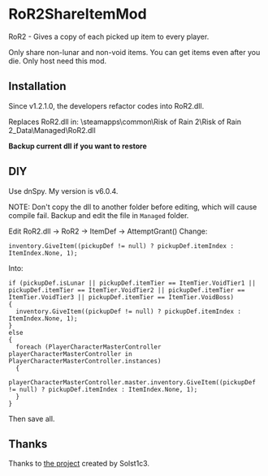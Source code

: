 # RoR2ShareItemMod
RoR2 - Gives a copy of each picked up item to every player.

Only share non-lunar and non-void items. You can get items even after you die. Only host need this mod.

## Installation

Since v1.2.1.0, the developers refactor codes into RoR2.dll.

Replaces RoR2.dll in:
\steamapps\common\Risk of Rain 2\Risk of Rain 2_Data\Managed\RoR2.dll

**Backup current dll if you want to restore**

## DIY

Use dnSpy. My version is v6.0.4.

NOTE: Don't copy the dll to another folder before editing, which will cause compile fail. Backup and edit the file in `Managed` folder.

Edit RoR2.dll -> RoR2 -> ItemDef -> AttemptGrant()
Change:
```
inventory.GiveItem((pickupDef != null) ? pickupDef.itemIndex : ItemIndex.None, 1);
```
Into:
```
if (pickupDef.isLunar || pickupDef.itemTier == ItemTier.VoidTier1 || pickupDef.itemTier == ItemTier.VoidTier2 || pickupDef.itemTier == ItemTier.VoidTier3 || pickupDef.itemTier == ItemTier.VoidBoss)
{
  inventory.GiveItem((pickupDef != null) ? pickupDef.itemIndex : ItemIndex.None, 1);
}
else
{
  foreach (PlayerCharacterMasterController playerCharacterMasterController in PlayerCharacterMasterController.instances)
  {
    playerCharacterMasterController.master.inventory.GiveItem((pickupDef != null) ? pickupDef.itemIndex : ItemIndex.None, 1);
  }
}
```

Then save all.

## Thanks
Thanks to [the project](https://github.com/Solst1c3/SharedItemPickup) created by Solst1c3.

